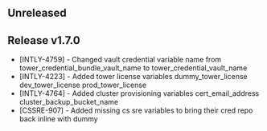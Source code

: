 ## Unreleased

## Release v1.7.0
* [INTLY-4759] - Changed vault credential variable name from tower_credential_bundle_vault_name to tower_credential_vault_name
* [INTLY-4223] - Added tower license variables dummy_tower_license dev_tower_license prod_tower_license
* [INTLY-4764] - Added cluster provisioning variables cert_email_address cluster_backup_bucket_name
* [CSSRE-907] - Added missing cs sre variables to bring their cred repo back inline with dummy

